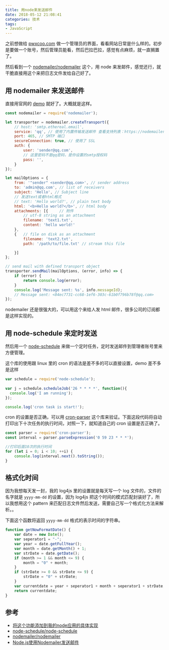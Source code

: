 ```yaml
---
title: 用node来发送邮件
date: 2018-05-12 21:08:41
categories: 技术
tags: 
- JavaScript
---
```


之前想做给 [pwxcoo.com](https://github.com/pwxcoo/BlackMagic) 做一个管理员的界面，看看网站日常是什么样的。初步是要做一个账号，然后管理员能看，然后巴拉巴拉，感觉有点麻烦，就一直搁置了。

然后看到一个 [nodemailer/nodemailer](https://github.com/nodemailer/nodemailer) 这个，用 node 来发邮件，感觉还行，就干脆直接用这个来把日志文件发给自己好了。

## 用 nodemailer 来发送邮件
直接用官网的 [demo](https://nodemailer.com/about/) 就好了。大概就是这样。

```JavaScript
const nodemailer = require('nodemailer');

let transporter = nodemailer.createTransport({
    // host: 'smtp.ethereal.email',
    service: 'qq', // 使用了内置传输发送邮件 查看支持列表：https://nodemailer.com/smtp/well-known/
    port: 465, // SMTP 端口
    secureConnection: true, // 使用了 SSL
    auth: {
        user: 'sender@qq.com',
        // 这里密码不是qq密码，是你设置的smtp授权码
        pass: '',
    }
});

let mailOptions = {
    from: '"sender" <sender@qq.com>', // sender address
    to: 'admin@qq.com', // list of receivers
    subject: 'Hello', // Subject line
    // 发送text或者html格式
    // text: 'Hello world?', // plain text body
    html: '<b>Hello world?</b>', // html body
    attachments: [{     // 附件
        // utf-8 string as an attachment
        filename: 'text1.txt',
        content: 'hello world!'
    },
    {   // file on disk as an attachment
        filename: 'text2.txt',
        path: '/path/to/file.txt' // stream this file

    }]
};

// send mail with defined transport object
transporter.sendMail(mailOptions, (error, info) => {
    if (error) {
        return console.log(error);
    }
    console.log('Message sent: %s', info.messageId);
    // Message sent: <04ec7731-cc68-1ef6-303c-61b0f796b78f@qq.com>
});
```

nodemailer 还是很强大的，可以用这个来给人发 html 邮件，很多公司的订阅都是这样实现的。

## 用 node-schedule 来定时发送
然后用一个 [node-schedule](https://github.com/node-schedule/node-schedule) 来做一个定时任务，定时发送邮件到管理者账号里来方便管理。

这个库的使用跟 linux 里的 cron 的语法是差不多的可以直接设置，demo 差不多是这样

``` JavaScript
var schedule = require('node-schedule');
 
var j = schedule.scheduleJob('26 * * * *', function(){
  console.log('I am running');
});

console.log('cron task is start!');
```

cron 的设置是否正确，可以用 [cron-parser](https://www.npmjs.com/package/cron-parser) 这个库来验证。下面这段代码将自动打印出下十次任务的执行时间，对照一下，就知道自己的 cron 设置是否正确了。

```JavaScript
const parser = require('cron-parser');
const interval = parser.parseExpression('0 59 23 * * *');

//打印后面10次的执行时间
for (let i = 0; i < 10; ++i) {
	console.log(interval.next().toString());
}
```

## 格式化时间
因为我想每天发一封，我的 log4js 里的设置就是每天写一个 log 文件的，文件的名字就是 `yyyy-mm-dd` 的设置，因为 log4js 把这个时间的模式匹配封装好了，所以我想用这个 pattern 来匹配日志文件然后发送，需要自己写一个格式化方法来解析。。

下面这个函数将返回 `yyyy-mm-dd` 格式的表示时间的字符串。
```JavaScript
function getNowFormatDate() {
    var date = new Date();
    var seperator1 = "-";
    var year = date.getFullYear();
    var month = date.getMonth() + 1;
    var strDate = date.getDate();
    if (month >= 1 && month <= 9) {
        month = "0" + month;
    }
    if (strDate >= 0 && strDate <= 9) {
        strDate = "0" + strDate;
    }
    var currentdate = year + seperator1 + month + seperator1 + strDate;
    return currentdate;
}
```

## 参考
- [将这个功能添加到我的node应用的具体实现](https://github.com/pwxcoo/BlackMagic/commit/171fcd4049aea05ca64d8db8b55665aaa637cbc2)
- [node-schedule/node-schedule](https://github.com/node-schedule/node-schedule)
- [nodemailer/nodemailer](https://github.com/nodemailer/nodemailer)
- [Node.js使用Nodemailer发送邮件](https://segmentfault.com/a/1190000012251328)